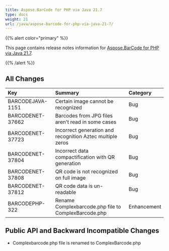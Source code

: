 ```yaml
---
title: Aspose.BarCode for PHP via Java 21.7
type: docs
weight: 21
url: /java/aspose-barcode-for-php-via-java-21-7/
---
```


{{% alert color="primary" %}} 

This page contains release notes information for [Aspose.BarCode for PHP via Java 21.7](https://downloads.aspose.com/barcode/php/new-releases/aspose.barcode-for-php-via-java-21.7/).

{{% /alert %}} 
## **All Changes**

|**Key**|**Summary**|**Category**|
| :- | :- | :- |
|BARCODEJAVA-1151|Certain image cannot be recognized|Bug|
|BARCODENET-37662|Barcodes from JPG files aren't read in some cases|Bug|
|BARCODENET-37723|Incorrect generation and recognition Aztec multiple zeros|Bug|
|BARCODENET-37804|Incorrect data compactification with QR generation|Bug|
|BARCODENET-37808|QR code is not recognized on full image|Bug|
|BARCODENET-37812|QR code data is un-readable|Bug|
|BARCODEPHP-322|Rename Complexbarcode.php file to ComplexBarcode.php|Enhancement|

## **Public API and Backward Incompatible Changes**
- Complexbarcode.php file is renamed to ComplexBarcode.php
